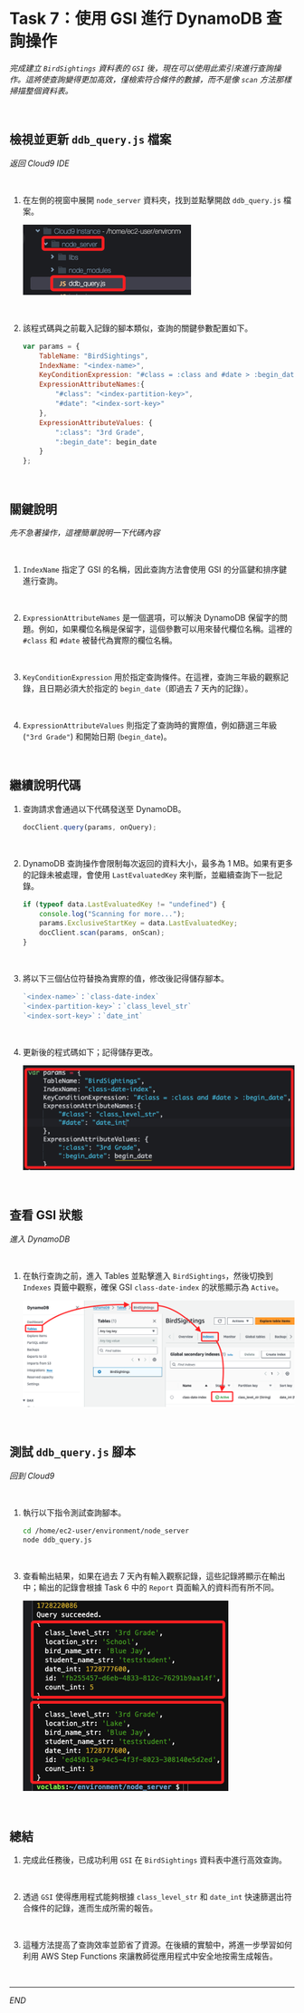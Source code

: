 # Task 7：使用 GSI 進行 DynamoDB 查詢操作

_完成建立 `BirdSightings` 資料表的 `GSI` 後，現在可以使用此索引來進行查詢操作。這將使查詢變得更加高效，僅檢索符合條件的數據，而不是像 `scan` 方法那樣掃描整個資料表。_

<br>

## 檢視並更新 `ddb_query.js` 檔案

_返回 Cloud9 IDE_

<br>

1. 在左側的視窗中展開 `node_server` 資料夾，找到並點擊開啟 `ddb_query.js` 檔案。

    ![](images/img_52.png)

<br>

2. 該程式碼與之前載入記錄的腳本類似，查詢的關鍵參數配置如下。

    ```javascript
    var params = {
        TableName: "BirdSightings",
        IndexName: "<index-name>",
        KeyConditionExpression: "#class = :class and #date > :begin_date",
        ExpressionAttributeNames:{
            "#class": "<index-partition-key>",
            "#date": "<index-sort-key>"
        },
        ExpressionAttributeValues: {
            ":class": "3rd Grade",
            ":begin_date": begin_date
        }
    };
    ```

<br>

## 關鍵說明

_先不急著操作，這裡簡單說明一下代碼內容_

<br>

1. `IndexName` 指定了 GSI 的名稱，因此查詢方法會使用 GSI 的分區鍵和排序鍵進行查詢。

<br>

2. `ExpressionAttributeNames` 是一個選項，可以解決 DynamoDB 保留字的問題。例如，如果欄位名稱是保留字，這個參數可以用來替代欄位名稱。這裡的 `#class` 和 `#date` 被替代為實際的欄位名稱。

<br>

3. `KeyConditionExpression` 用於指定查詢條件。在這裡，查詢三年級的觀察記錄，且日期必須大於指定的 `begin_date`（即過去 7 天內的記錄）。

<br>

4. `ExpressionAttributeValues` 則指定了查詢時的實際值，例如篩選三年級 (`"3rd Grade"`) 和開始日期 (`begin_date`)。

<br>

## 繼續說明代碼

1. 查詢請求會通過以下代碼發送至 DynamoDB。

    ```javascript
    docClient.query(params, onQuery);
    ```

<br>

2. DynamoDB 查詢操作會限制每次返回的資料大小，最多為 1 MB。如果有更多的記錄未被處理，會使用 `LastEvaluatedKey` 來判斷，並繼續查詢下一批記錄。

    ```javascript
    if (typeof data.LastEvaluatedKey != "undefined") {
        console.log("Scanning for more...");
        params.ExclusiveStartKey = data.LastEvaluatedKey;
        docClient.scan(params, onScan);
    }
    ```

<br>

3. 將以下三個佔位符替換為實際的值，修改後記得儲存腳本。

    ```javascript
    `<index-name>`：`class-date-index`
    `<index-partition-key>`：`class_level_str`
    `<index-sort-key>`：`date_int`
    ```

<br>

4. 更新後的程式碼如下；記得儲存更改。

    ![](images/img_53.png)

<br>

## 查看 GSI 狀態

_進入 DynamoDB_

<br>

1. 在執行查詢之前，進入 Tables 並點擊進入 `BirdSightings`，然後切換到 `Indexes` 頁籤中觀察，確保 GSI `class-date-index` 的狀態顯示為 `Active`。

    ![](images/img_54.png)

<br>

## 測試 `ddb_query.js` 腳本

_回到 Cloud9_

<br>

1. 執行以下指令測試查詢腳本。

    ```bash
    cd /home/ec2-user/environment/node_server
    node ddb_query.js
    ```

<br>

3. 查看輸出結果，如果在過去 7 天內有輸入觀察記錄，這些記錄將顯示在輸出中；輸出的記錄會根據 Task 6 中的 `Report` 頁面輸入的資料而有所不同。

    ![](images/img_55.png)

<br>

## 總結

1. 完成此任務後，已成功利用 `GSI` 在 `BirdSightings` 資料表中進行高效查詢。

<br>

2. 透過 `GSI` 使得應用程式能夠根據 `class_level_str` 和 `date_int` 快速篩選出符合條件的記錄，進而生成所需的報告。

<br>

3. 這種方法提高了查詢效率並節省了資源。在後續的實驗中，將進一步學習如何利用 AWS Step Functions 來讓教師從應用程式中安全地按需生成報告。

<br>

___

_END_